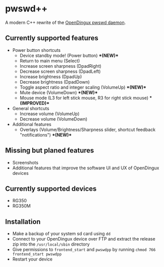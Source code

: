 # pwswd++
A modern C++ rewrite of the [OpenDingux pwswd daemon](https://github.com/tonyjih/RG350_pwswd).

## Currently supported features
- Power button shortcuts
  - Device standby mode! (Power button) **\*(NEW)\***
  - Return to main menu (Select)
  - Increase screen sharpness (DpadRight)
  - Decrease screen sharpness (DpadLeft)
  - Increase brightness (DpadUp)
  - Decrease brightness (DpadDown)
  - Toggle aspect ratio and integer scaling (VolumeUp) **\*(NEW)\***
  - Mute device (VolumeDown) **\*(NEW)\***
  - Mouse mode (L3 for left stick mouse, R3 for right stick mouse) **\*(IMPROVED)\***
- General shortcuts
  - Increase volume (VolumeUp)
  - Decrease volume (VolumeDown)
- Additional features
  - Overlays (Volume/Brightness/Sharpness slider, shortcut feedback "notifications") **\*(NEW)\***
  
## Missing but planed features
- Screenshots
- Additional features that improve the software UI and UX of OpenDingux devices

## Currently supported devices
- RG350
- RG350M

## Installation
- Make a backup of your system sd card using `dd`
- Connect to your OpenDingux device over FTP and extract the release zip into the `/usr/local/sbin` directory
- Give permissions to `frontend_start` and `pwswdpp` by running `chmod 766 frontend_start pwswdpp`
- Restart your device